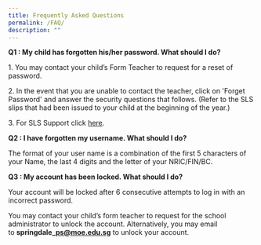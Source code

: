 ```yaml
---
title: Frequently Asked Questions
permalink: /FAQ/
description: ""
---
```

**Q1 : My child has forgotten his/her password. What should I do?**

1\. You may contact your child’s Form Teacher to request for a reset of password. 

2\. In the event that you are unable to contact the teacher, click on 'Forget Password' and answer the security questions that follows. (Refer to the SLS slips that had been issued to your child at the beginning of the year.)

3\. For SLS Support click [here](/SLS-Helpdesk).

**Q2 : I have forgotten my username. What should I do?**  

The format of your user name is a combination of the first 5 characters of your Name, the last 4 digits and the letter of your NRIC/FIN/BC.

**Q3 : My account has been locked. What should I do?**

Your account will be locked after 6 consecutive attempts to log in with an incorrect password.

You may contact your child’s form teacher to request for the school administrator to unlock the account. Alternatively, you may email to **springdale\_ps@moe.edu.sg** to unlock your account.